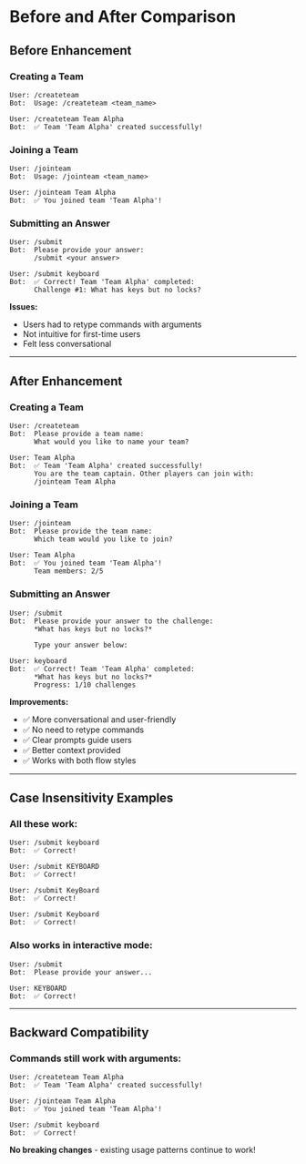 # Before and After Comparison

## Before Enhancement

### Creating a Team
```
User: /createteam
Bot:  Usage: /createteam <team_name>

User: /createteam Team Alpha
Bot:  ✅ Team 'Team Alpha' created successfully!
```

### Joining a Team  
```
User: /jointeam
Bot:  Usage: /jointeam <team_name>

User: /jointeam Team Alpha
Bot:  ✅ You joined team 'Team Alpha'!
```

### Submitting an Answer
```
User: /submit
Bot:  Please provide your answer:
      /submit <your answer>

User: /submit keyboard
Bot:  ✅ Correct! Team 'Team Alpha' completed:
      Challenge #1: What has keys but no locks?
```

**Issues:**
- Users had to retype commands with arguments
- Not intuitive for first-time users
- Felt less conversational

---

## After Enhancement

### Creating a Team
```
User: /createteam
Bot:  Please provide a team name:
      What would you like to name your team?

User: Team Alpha
Bot:  ✅ Team 'Team Alpha' created successfully!
      You are the team captain. Other players can join with:
      /jointeam Team Alpha
```

### Joining a Team
```
User: /jointeam
Bot:  Please provide the team name:
      Which team would you like to join?

User: Team Alpha
Bot:  ✅ You joined team 'Team Alpha'!
      Team members: 2/5
```

### Submitting an Answer
```
User: /submit
Bot:  Please provide your answer to the challenge:
      *What has keys but no locks?*
      
      Type your answer below:

User: keyboard
Bot:  ✅ Correct! Team 'Team Alpha' completed:
      *What has keys but no locks?*
      Progress: 1/10 challenges
```

**Improvements:**
- ✅ More conversational and user-friendly
- ✅ No need to retype commands
- ✅ Clear prompts guide users
- ✅ Better context provided
- ✅ Works with both flow styles

---

## Case Insensitivity Examples

### All these work:
```
User: /submit keyboard
Bot:  ✅ Correct!

User: /submit KEYBOARD
Bot:  ✅ Correct!

User: /submit KeyBoard
Bot:  ✅ Correct!

User: /submit Keyboard
Bot:  ✅ Correct!
```

### Also works in interactive mode:
```
User: /submit
Bot:  Please provide your answer...

User: KEYBOARD
Bot:  ✅ Correct!
```

---

## Backward Compatibility

### Commands still work with arguments:
```
User: /createteam Team Alpha
Bot:  ✅ Team 'Team Alpha' created successfully!

User: /jointeam Team Alpha
Bot:  ✅ You joined team 'Team Alpha'!

User: /submit keyboard
Bot:  ✅ Correct!
```

**No breaking changes** - existing usage patterns continue to work!
